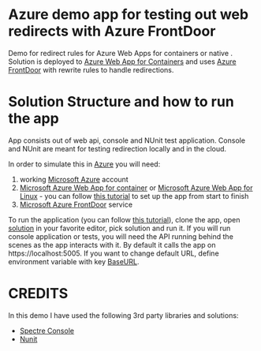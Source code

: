 # Azure demo app for testing out web redirects with Azure FrontDoor

Demo for redirect rules for Azure Web Apps for containers or native . Solution is deployed
to [Azure Web App for Containers](https://azure.microsoft.com/en-us/services/app-service/containers/) and uses [Azure FrontDoor](https://docs.microsoft.com/en-us/azure/frontdoor/front-door-overview) with rewrite rules to handle redirections.

# Solution Structure and how to run the app

App consists out of web api, console and NUnit test application. Console and NUnit are meant for testing redirection
locally and in the cloud.

In order to simulate this in [Azure](https://azure.com) you will need:

1. working [Microsoft Azure](https://portal.azure.com) account
2. [Microsoft Azure Web App for container](https://azure.microsoft.com/en-us/services/app-service/containers/)
   or [Microsoft Azure Web App for Linux](https://docs.microsoft.com/en-us/azure/app-service/overview) - you can
   follow [this tutorial](https://docs.microsoft.com/en-us/azure/app-service/quickstart-dotnetcore?tabs=net50&pivots=development-environment-vs)
   to set up the app from start to finish
3. [Microsoft Azure FrontDoor](https://docs.microsoft.com/en-us/azure/frontdoor/quickstart-create-front-door) service

To run the application (you can follow [this tutorial](https://azure.microsoft.com/en-us/get-started/web-app/)), clone the app, open [solution](https://github.com/vrhovnik/azure-demo-web-redirect/blob/main/RedirectApiSLN/RedirectApiSLN.sln) in your favorite editor, pick solution and run it.
If you will run console application or tests, you will need the API running behind the scenes as the app interacts with it. 
By default it calls the app on https://localhost:5005. If you want to change default URL, define environment variable with key [BaseURL](https://github.com/vrhovnik/azure-demo-web-redirect/blob/main/RedirectApiSLN/RedirectClientCalls/Program.cs#L14).

# CREDITS

In this demo I have used the following 3rd party libraries and solutions:

- [Spectre Console](https://github.com/spectresystems/spectre.console/)
- [Nunit](https://docs.microsoft.com/en-us/dotnet/core/testing/unit-testing-with-nunit)

